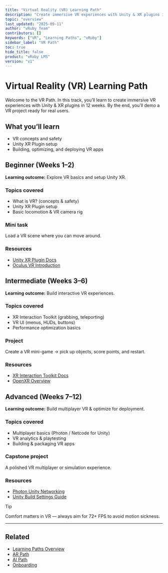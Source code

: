 ```yaml
---
title: "Virtual Reality (VR) Learning Path"
description: "Create immersive VR experiences with Unity & XR plugins in 12 weeks."
topic: "overview"
last_updated: "2025-09-11"
author: "vRuby Team"
contributors: []
keywords: ["VR", "Learning Paths", "vRuby"]
sidebar_label: "VR Path"
toc: true
hide_title: false
product: "vRuby LMS"
version: "v1"
---
```


# Virtual Reality (VR) Learning Path

Welcome to the VR Path. In this track, you’ll learn to create immersive VR experiences with Unity & XR plugins in 12 weeks. By the end, you’ll demo a VR project ready for real users.

## What you’ll learn
- VR concepts and safety
- Unity XR Plugin setup
- Building, optimizing, and deploying VR apps

## Beginner (Weeks 1–2)
**Learning outcome:** Explore VR basics and setup Unity XR.

### Topics covered
- What is VR? (concepts & safety)
- Unity XR Plugin setup
- Basic locomotion & VR camera rig

### Mini task
Load a VR scene where you can move around.

### Resources
- [Unity XR Plugin Docs](https://docs.unity3d.com/Manual/XRPluginArchitecture.html)
- [Oculus VR Introduction](https://developer.oculus.com/)

## Intermediate (Weeks 3–6)
**Learning outcome:** Build interactive VR experiences.

### Topics covered
- XR Interaction Toolkit (grabbing, teleporting)
- VR UI (menus, HUDs, buttons)
- Performance optimization basics

### Project
Create a VR mini-game → pick up objects, score points, and restart.

### Resources
- [XR Interaction Toolkit Docs](https://docs.unity3d.com/Packages/com.unity.xr.interaction.toolkit@latest)
- [OpenXR Overview](https://www.khronos.org/openxr/)

## Advanced (Weeks 7–12)
**Learning outcome:** Build multiplayer VR & optimize for deployment.

### Topics covered
- Multiplayer basics (Photon / Netcode for Unity)
- VR analytics & playtesting
- Building & packaging VR apps

### Capstone project
A polished VR multiplayer or simulation experience.

### Resources
- [Photon Unity Networking](https://www.photonengine.com/pun)
- [Unity Build Settings Guide](https://docs.unity3d.com/Manual/BuildSettings.html)

> [!TIP]
> Comfort matters in VR — always aim for 72+ FPS to avoid motion sickness.

---

## Related
- [Learning Paths Overview](../LearningPaths/README.md)
- [AR Path](../AR/README.md)
- [AI Path](../AI/README.md)
- [Onboarding](../Onboarding/README.md)

